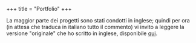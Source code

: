 +++
title = "Portfolio"
+++

La maggior parte dei progetti sono stati condotti in inglese; quindi per ora (in attesa che traduca in italiano tutto il commento) vi invito a leggere la versione "originale" che ho scritto in inglese, disponibile [qui](/portfolio/en/).